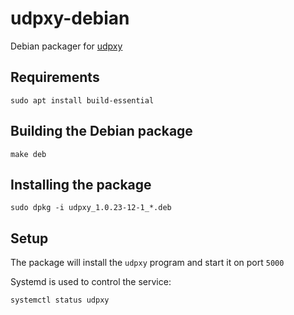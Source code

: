 # udpxy-debian

Debian packager for [udpxy](http://www.udpxy.com/)

## Requirements

    sudo apt install build-essential

## Building the Debian package

    make deb

## Installing the package

    sudo dpkg -i udpxy_1.0.23-12-1_*.deb
    
## Setup

The package will install the `udpxy` program and start it on port `5000`

Systemd is used to control the service:

    systemctl status udpxy

